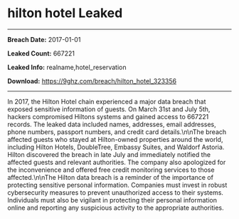 # hilton hotel Leaked

------------
**Breach Date:** 2017-01-01

**Leaked Count:** 667221

**Leaked Info:** realname,hotel_reservation

**Download:** https://9ghz.com/breach/hilton_hotel_323356

------------
In 2017, the Hilton Hotel chain experienced a major data breach that exposed sensitive information of guests. On March 31st and July 5th, hackers compromised Hiltons systems and gained access to 667221 records. The leaked data included names, addresses, email addresses, phone numbers, passport numbers, and credit card details.\n\nThe breach affected guests who stayed at Hilton-owned properties around the world, including Hilton Hotels, DoubleTree, Embassy Suites, and Waldorf Astoria. Hilton discovered the breach in late July and immediately notified the affected guests and relevant authorities. The company also apologized for the inconvenience and offered free credit monitoring services to those affected.\n\nThe Hilton data breach is a reminder of the importance of protecting sensitive personal information. Companies must invest in robust cybersecurity measures to prevent unauthorized access to their systems. Individuals must also be vigilant in protecting their personal information online and reporting any suspicious activity to the appropriate authorities.
